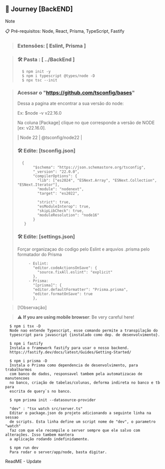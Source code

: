 ## 🚀 Journey [BackEND]

> [!NOTE]
> 📋 Pré-requisitos: Node, React, Prisma, TypeScript, Fastify

> ### Extensões: [ Eslint, Prisma ]

> ### **🛠️ Pasta : [ ../BackEnd ]**
>       $ npm init -y
>       $ npm i typescript @types/node -D
>       $ npx tsc --init

> ### Acessar o "https://github.com/tsconfig/bases"
><p>       Dessa a pagina ate encontrar a sua versão do node: </p>
>            Ex: $node -v
>            v22.16.0
><p>      Na coluna [Package] clique no que corresponde a versão de NODE [ex: v22.16.0].</p>
>            |    Node 22    |    @tsconfig/node22    |
>
> ### **🛠️ Edite:   [tsconfig.json]**
>       {
>            "$schema": "https://json.schemastore.org/tsconfig",
>            "_version": "22.0.0",
>            "compilerOptions": {
>              "lib": ["es2024", "ESNext.Array", "ESNext.Collection", "ESNext.Iterator"],
>              "module": "nodenext",
>              "target": "es2022",
>          
>              "strict": true,
>              "esModuleInterop": true,
>              "skipLibCheck": true,
>              "moduleResolution": "node16"
>            }
>        }
>
> ### **🛠️ Edite:   [settings.json]**
><p>       Forçar organizaçao do codigo pelo Eslint e arquvios .prisma pelo formatador do Prisma</p>
>          
>          - Eslint:
>            "editor.codeActionsOnSave": {
>              "source.fixAll.eslint": "explicit"
>            },
>          - Prisma:
>            "[prisma]": {
>            "editor.defaultFormatter": "Prisma.prisma",
>            "editor.formatOnSave": true
>            },
>          

> [!Observação]
> 
> 


> :warning: **If you are using mobile browser**: Be very careful here!


      $ npm i tsx -D
      Node nao entende Typescript, esse comando permite a transpilação do 
      typescript para javascript {instalado como dep. de desenvolvimento}.
      
      $ npm i fastify
      Instala o framework fastify para usar o nosso backend.
      https://fastify.dev/docs/latest/Guides/Getting-Started/

      $ npm i prisma -D
      Instala o Prisma como dependencia de desenvolvimento, para trabalharmos 
      com banco de dados, responsavel tambem pela automatizacao de manutencoes 
      no banco, criação de tabelas/colunas, deforma indireta no banco e tb para 
      escrita de query`s no banco.
      
      $ npm prisma init --datasource-provider 
      
      "dev" : "tsx watch src/server.ts"
      Editar o package.json do projeto adicionando a seguinte linha na sessao 
      de scripts. Esta linha define um script nome de "dev", o parametro "watch" 
      faz com que ele recompile o server sempre que ele salvo com alterações. Isso tambem mantera 
      a aplicação rodando indefinidamente.

      $ npm run dev
      Para rodar o server/app/node, basta digitar.

ReadME - Update